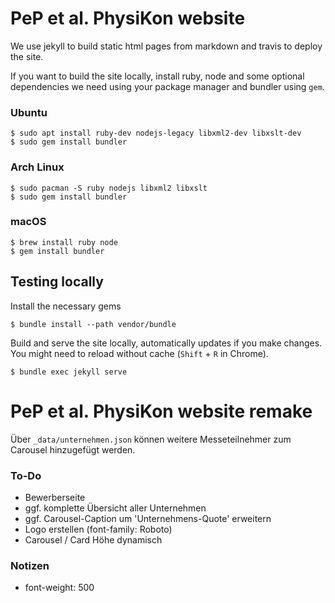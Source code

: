 # PeP et al. PhysiKon website

We use jekyll to build static html pages from markdown and travis to deploy the site.

If you want to build the site locally, install ruby, node and some optional dependencies we need using your package manager and bundler using `gem`.

### Ubuntu

```
$ sudo apt install ruby-dev nodejs-legacy libxml2-dev libxslt-dev
$ sudo gem install bundler
```


### Arch Linux

```
$ sudo pacman -S ruby nodejs libxml2 libxslt
$ sudo gem install bundler
```

### macOS

```
$ brew install ruby node
$ gem install bundler
```

## Testing locally

Install the necessary gems
```
$ bundle install --path vendor/bundle
```

Build and serve the site locally, automatically updates if you make changes.
You might need to reload without cache (`Shift` + `R` in Chrome).

```
$ bundle exec jekyll serve
```

# PeP et al. PhysiKon website remake

Über ```_data/unternehmen.json``` können weitere Messeteilnehmer zum Carousel hinzugefügt werden.

### To-Do

* Bewerberseite
* ggf. komplette Übersicht aller Unternehmen
* ggf. Carousel-Caption um 'Unternehmens-Quote' erweitern 
* Logo erstellen (font-family: Roboto)
* Carousel / Card Höhe dynamisch 

### Notizen

* font-weight: 500